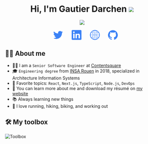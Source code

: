 <!--
    References:
    -----------

    color=#3b82f6
    badge icons: https://simpleicons.org/
-->

<h1 align="center">Hi, I'm Gautier Darchen <img src="https://media.giphy.com/media/hvRJCLFzcasrR4ia7z/giphy.gif" width="35"></h1>
<p align="center">
  <a href="https://gautierdarchen.fr/"><img src="https://readme-typing-svg.herokuapp.com?duration=3500&color=3b82f6&font=Fira+Mono&lines=Senior+Software+Engineer+%F0%9F%91%A8%E2%80%8D%F0%9F%92%BB;React;Node.js;AWS;Next.js;Docker;DevOps;Kubernetes;Nest;etc.&center=true&width=500&height=50"></a>

  <!-- Social icons section -->
<p align="center">
  &#8287;&#8287;&#8287;&#8287;&#8287;
  <a href="https://twitter.com/gdarchen"><img width="32px" alt="Twitter" title="Twitter" src="./.README/twitter-blue.png"/></a>
  &#8287;&#8287;&#8287;&#8287;&#8287;
  <a href="https://www.linkedin.com/in/gautierdarchen/"><img width="32px" alt="LinkedIn" title="LinkedIn" src="./.README/linkedin-blue.png"/></a>
  &#8287;&#8287;&#8287;&#8287;&#8287;
  <a href="https://gautierdarchen.fr/"><img width="32px" alt="Website" title="Website" src="./.README/website-blue.png"></a>
  &#8287;&#8287;&#8287;&#8287;&#8287;
  <a href="https://github.com/gdarchen?tab=repositories"><img width="32px" alt="Repositories" title="Repositories" src="./.README/github-blue.png"></a>
</p>

</p>

## 💁‍♂️ About me

- 🧑‍💻 I am a `Senior Software Engineer` at [Contentsquare](https://contentsquare.com/)
- 🎓 `Engineering degree` from [INSA Rouen](https://www.insa-rouen.fr/) in 2018, specialized in Architecture Information Systems
- 🌟 Favorite topics: `React`, `Next.js`, `TypeScript`, `Node.js`, `DevOps`
- 🔗 You can learn more about me and download my résumé on [my website](https://gautierdarchen.fr/)
- 📚 Always learning new things
- 💪 I love running, hiking, biking, and working out

## 🛠️ My toolbox

![Toolbox](https://skillicons.dev/icons?i=ts,react,next,nodejs,nest,graphql,java,github,vite,aws,kubernetes,tailwind&perline=6)
